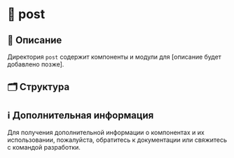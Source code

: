 # 📁 post

## 📝 Описание
Директория `post` содержит компоненты и модули для [описание будет добавлено позже].

## 🗂️ Структура

## ℹ️ Дополнительная информация

Для получения дополнительной информации о компонентах и их использовании, пожалуйста, обратитесь к документации или свяжитесь с командой разработки.
